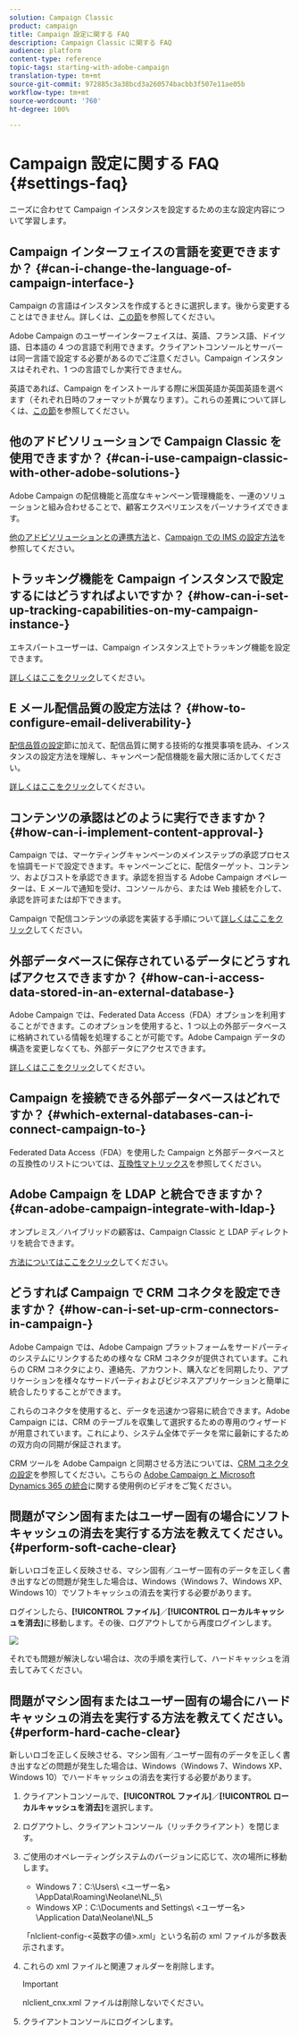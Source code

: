 ```yaml
---
solution: Campaign Classic
product: campaign
title: Campaign 設定に関する FAQ
description: Campaign Classic に関する FAQ
audience: platform
content-type: reference
topic-tags: starting-with-adobe-campaign
translation-type: tm+mt
source-git-commit: 972885c3a38bcd3a260574bacbb3f507e11ae05b
workflow-type: tm+mt
source-wordcount: '760'
ht-degree: 100%

---
```



# Campaign 設定に関する FAQ {#settings-faq}

ニーズに合わせて Campaign インスタンスを設定するための主な設定内容について学習します。

## Campaign インターフェイスの言語を変更できますか？ {#can-i-change-the-language-of-campaign-interface-}

Campaign の言語はインスタンスを作成するときに選択します。後から変更することはできません。詳しくは、[この節](../../installation/using/creating-an-instance-and-logging-on.md)を参照してください。

Adobe Campaign のユーザーインターフェイスは、英語、フランス語、ドイツ語、日本語の 4 つの言語で利用できます。クライアントコンソールとサーバーは同一言語で設定する必要があるのでご注意ください。Campaign インスタンスはそれぞれ、1 つの言語でしか実行できません。

英語であれば、Campaign をインストールする際に米国英語か英国英語を選べます（それぞれ日時のフォーマットが異なります）。これらの差異について詳しくは、[この節](../../platform/using/adobe-campaign-workspace.md#date-and-time)を参照してください。

## 他のアドビソリューションで Campaign Classic を使用できますか？ {#can-i-use-campaign-classic-with-other-adobe-solutions-}

Adobe Campaign の配信機能と高度なキャンペーン管理機能を、一連のソリューションと組み合わせることで、顧客エクスペリエンスをパーソナライズできます。

[他のアドビソリューションとの連携方法](../../integrations/using/about-campaign-integrations.md)と、[Campaign での IMS の設定方法](../../integrations/using/about-adobe-id.md)を参照してください。

## トラッキング機能を Campaign インスタンスで設定するにはどうすればよいですか？ {#how-can-i-set-up-tracking-capabilities-on-my-campaign-instance-}

エキスパートユーザーは、Campaign インスタンス上でトラッキング機能を設定できます。

[詳しくはここをクリック](../../installation/using/deploying-an-instance.md#tracking-configuration)してください。

## E メール配信品質の設定方法は？ {#how-to-configure-email-deliverability-}

[配信品質の設定](../../delivery/using/about-deliverability.md#configuration)節に加えて、配信品質に関する技術的な推奨事項を読み、インスタンスの設定方法を理解し、キャンペーン配信機能を最大限に活かしてください。

[詳しくはここをクリック](../../delivery/using/technical-recommendations.md)してください。

## コンテンツの承認はどのように実行できますか？ {#how-can-i-implement-content-approval-}

Campaign では、マーケティングキャンペーンのメインステップの承認プロセスを協調モードで設定できます。キャンペーンごとに、配信ターゲット、コンテンツ、およびコストを承認できます。承認を担当する Adobe Campaign オペレーターは、E メールで通知を受け、コンソールから、または Web 接続を介して、承認を許可または却下できます。

Campaign で配信コンテンツの承認を実装する手順について[詳しくはここをクリック](../../campaign/using/marketing-campaign-approval.md#checking-and-approving-deliveries)してください。

## 外部データベースに保存されているデータにどうすればアクセスできますか？ {#how-can-i-access-data-stored-in-an-external-database-}

Adobe Campaign では、Federated Data Access（FDA）オプションを利用することができます。このオプションを使用すると、1 つ以上の外部データベースに格納されている情報を処理することが可能です。Adobe Campaign データの構造を変更しなくても、外部データにアクセスできます。

[詳しくはここをクリック](../../installation/using/connecting-to-database.md)してください。

## Campaign を接続できる外部データベースはどれですか？ {#which-external-databases-can-i-connect-campaign-to-}

Federated Data Access（FDA）を使用した Campaign と外部データベースとの互換性のリストについては、[互換性マトリックス](../../rn/using/compatibility-matrix.md)を参照してください。

## Adobe Campaign を LDAP と統合できますか？ {#can-adobe-campaign-integrate-with-ldap-}

オンプレミス／ハイブリッドの顧客は、Campaign Classic と LDAP ディレクトリを統合できます。

[方法についてはここをクリック](../../installation/using/connecting-through-ldap.md)してください。

## どうすれば Campaign で CRM コネクタを設定できますか？ {#how-can-i-set-up-crm-connectors-in-campaign-}

Adobe Campaign では、Adobe Campaign プラットフォームをサードパーティのシステムにリンクするための様々な CRM コネクタが提供されています。これらの CRM コネクタにより、連絡先、アカウント、購入などを同期したり、アプリケーションを様々なサードパーティおよびビジネスアプリケーションと簡単に統合したりすることができます。

これらのコネクタを使用すると、データを迅速かつ容易に統合できます。Adobe Campaign には、CRM のテーブルを収集して選択するための専用のウィザードが用意されています。これにより、システム全体でデータを常に最新にするための双方向の同期が保証されます。

CRM ツールを Adobe Campaign と同期させる方法については、[CRM コネクタの設定](../../platform/using/crm-connectors.md)を参照してください。こちらの [Adobe Campaign と Microsoft Dynamics 365 の統合](https://helpx.adobe.com/campaign/kt/acc/using/acc-integrate-dynamics365-with-acc-feature-video-set-up.html)に関する使用例のビデオをご覧ください。

## 問題がマシン固有またはユーザー固有の場合にソフトキャッシュの消去を実行する方法を教えてください。{#perform-soft-cache-clear}

新しいロゴを正しく反映させる、マシン固有／ユーザー固有のデータを正しく書き出すなどの問題が発生した場合は、Windows（Windows 7、Windows XP、Windows 10）でソフトキャッシュの消去を実行する必要があります。

ログインしたら、**[!UICONTROL ファイル]**／**[!UICONTROL ローカルキャッシュを消去]**&#x200B;に移動します。その後、ログアウトしてから再度ログインします。

![](assets/faq_soft_cache.png)

それでも問題が解決しない場合は、次の手順を実行して、ハードキャッシュを消去してみてください。

## 問題がマシン固有またはユーザー固有の場合にハードキャッシュの消去を実行する方法を教えてください。{#perform-hard-cache-clear}

新しいロゴを正しく反映させる、マシン固有／ユーザー固有のデータを正しく書き出すなどの問題が発生した場合は、Windows（Windows 7、Windows XP、Windows 10）でハードキャッシュの消去を実行する必要があります。

1. クライアントコンソールで、**[!UICONTROL ファイル]**／**[!UICONTROL ローカルキャッシュを消去]**&#x200B;を選択します。

1. ログアウトし、クライアントコンソール（リッチクライアント）を閉じます。

1. ご使用のオペレーティングシステムのバージョンに応じて、次の場所に移動します。

   * Windows 7：C:\Users\ &lt;ユーザー名> \AppData\Roaming\Neolane\NL_5\
   * Windows XP：C:\Documents and Settings\ &lt;ユーザー名> \Application Data\Neolane\NL_5

   「nlclient-config-&lt;英数字の値>.xml」という名前の xml ファイルが多数表示されます。

1. これらの xml ファイルと関連フォルダーを削除します。

   >[!IMPORTANT]
   >
   >nlclient_cnx.xml ファイルは削除しないでください。

1. クライアントコンソールにログインします。